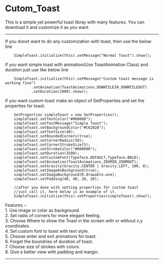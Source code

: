 # Cutom_Toast
This is a simple yet powerful toast libray with many features. You can download it and customize it as you want.

---------------------------------------------------------------------------------------------------------------------------------

If you donot want to do any customization with toast, then use the below line

        SimpleToast.initialize(this).setMessage("Normal Toast").show();
        
        
If you want simple toast with animation(Use ToastAnimation Class) and duration just use like below line

        SimpleToast.initialize(this).setMessage("Custom toast message is working fine")
                .setAnimation(ToastAnimations.DOWNTILEIN_DOWNTILEOUT)
                .setDuration(2000).show();
                
                
If you want custom toast make an object of SetProperties and set the properties for toast.

        SetProperties simpleToast = new SetProperties();
        simpleToast.setTextColor("#000000");
        simpleToast.setTextMessage("Simple Toast");
        simpleToast.setBackgroundColor("#C62828");
        simpleToast.setTextSize(40);
        simpleToast.setRoundedCorners(true);
        simpleToast.setCornerRadius(50);
        simpleToast.setCornerStrokeSize(5);
        simpleToast.setStrokeColor("#000000");
        simpleToast.setDuration(3500);
        simpleToast.setCustomFont(Typeface.DEFAULT,Typeface.BOLD);
        simpleToast.setAnimation(ToastAnimations.ZOOMIN_ZOOMOUT);
        simpleToast.setGravity(Gravity.CENTER | Gravity.LEFT, 100, 0);
        simpleToast.setImageAsBackground(true);
        simpleToast.setImageBackground(R.drawable.one);
        simpleToast.setPadding(40, 40, 20, 20);

        //after you done with setting properties for custom toast
        //just call it, here below is an example of it.
        SimpleToast.initialize(this).setProperties(simpleToast).show();
        
 
 Features :-  
            1. Use image or color as background.  
            2. Set radis of corners for more elegant feeling.  
            3. Choose Where to show the Toast in the screen with or without x,y coordinates.  
            4. Set custom font to toast with text style.  
            5. Choose enter and exit animations for toast.  
            6. Forget the boundries of duration of toast.  
            7. Choose size of strokes with colors.  
            8. Give a better view with padding and margin.  
                
                
--------------------------------------------------------------------------------------------------------------------------------

